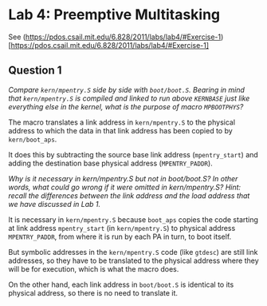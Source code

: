 
# Lab 4: Preemptive Multitasking

See (https://pdos.csail.mit.edu/6.828/2011/labs/lab4/#Exercise-1)[https://pdos.csail.mit.edu/6.828/2011/labs/lab4/#Exercise-1]

## Question 1

*Compare ```kern/mpentry.S``` side by side with ```boot/boot.S```. Bearing in mind that ```kern/mpentry.S``` is compiled and linked to run above ```KERNBASE``` just like everything else in the kernel, what is the purpose of macro ```MPBOOTPHYS```?*

The macro translates a link address in ```kern/mpentry.S``` to the physical address to which the data in that link address has been copied to by ```kern/boot_aps```. 

It does this by subtracting the source base link address (```mpentry_start```) and adding the destination base physical address (```MPENTRY_PADDR```).

*Why is it necessary in kern/mpentry.S but not in boot/boot.S? In other words, what could go wrong if it were omitted in kern/mpentry.S?
Hint: recall the differences between the link address and the load address that we have discussed in Lab 1.*

It is necessary in ```kern/mpentry.S``` because ```boot_aps``` copies the code starting at link address ```mpentry_start``` (in ```kern/mpentry.S```) to physical address ```MPENTRY_PADDR```, from where it is run by each PA in turn, to boot itself.

But symbolic addresses in the ```kern/mpentry.S``` code (like ```gtdesc```) are still link addresses, so they have to be translated to the physical address where they will be for execution, which is what the macro does.

On the other hand, each link address in ```boot/boot.S``` is identical to its physical address, so there is no need to translate it.

